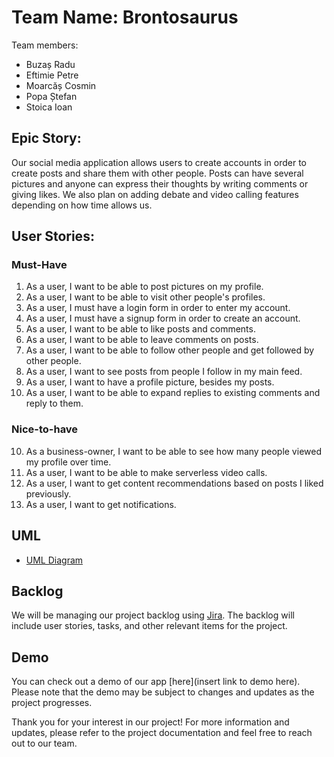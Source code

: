 # Team Name: Brontosaurus

Team members:
- Buzaș Radu
- Eftimie Petre
- Moarcăș Cosmin
- Popa Ștefan
- Stoica Ioan

## Epic Story: 

Our social media application allows users to create accounts in order to create posts and share them with other people. Posts can have several pictures and anyone can express their thoughts by writing comments or giving likes. We also plan on adding debate and video calling features depending on how time allows us.

## User Stories:

### Must-Have

1. As a user, I want to be able to post pictures on my profile.
2. As a user, I want to be able to visit other people's profiles.
3. As a user, I must have a login form in order to enter my account.
4. As a user, I must have a signup form in order to create an account.
5. As a user, I want to be able to like posts and comments.
6. As a user, I want to be able to leave comments on posts.
7. As a user, I want to be able to follow other people and get followed by other people.
8. As a user, I want to see posts from people I follow in my main feed.
9. As a user, I want to have a profile picture, besides my posts.
10. As a user, I want to be able to expand replies to existing comments and reply to them.

### Nice-to-have

10. As a business-owner, I want to be able to see how many people viewed my profile over time.
11. As a user, I want to be able to make serverless video calls.
12. As a user, I want to get content recommendations based on posts I liked previously.
13. As a user, I want to get notifications.

## UML

- [UML Diagram](http://www.plantuml.com/plantuml/dpng/dPJFJiCm3CRlVOeS-REzm4v3I0Ya7IQcdH27a9Wk8asg91sQ4EzEEYUb2Q4Rd5RRly_vd7fTMaUDwnfPLKnIQydMWY4V5I62amNPE2DKxIDeg93ZHElXTstuFRMx8K-gpzXdRVIha51erLam3pyoYZQGz4VzMZ3N6TW-hiR577uHUWX75hHrXVEP0Ug0tpYVvFwfQ8c3PKQqJcYLk48xrlknG_xfUJJthMuQKFy-j_MUqmpJolKDo_Ejn1lUyUbMkSK9AKEYeCO5sO3P2uRgQmI8WLfO1-O2OzoO6OcHOkRGEk3hi3UN8wdKjL1_qUsru8JjgAeXveCSXq7gkCerkFxtjp872GvAHBx9oSmX5zvfY0fdHCwxE0rrBJ-h6NekS-bsf9vz8XhsZvam4jWz8N2H1W9zJX9-t8co_xz8OO-lfGzjsKd4xW1u4SltEHaMSt7U4AKTPYIt5sNn4Z8Pmp11yJREH6jmPt7zs7xa2Dla7d7ou_BEvrV3TtP1TjGIhM1KydZ8DrGTlWlODwdrR58hwU87foXCY-KJytf8Jo7L4XJl6la5)

## Backlog

We will be managing our project backlog using [Jira](https://proiectmds.atlassian.net/jira/software/projects/MDS/boards/1). The backlog will include user stories, tasks, and other relevant items for the project.

## Demo

You can check out a demo of our app [here](insert link to demo here). Please note that the demo may be subject to changes and updates as the project progresses.

Thank you for your interest in our project! For more information and updates, please refer to the project documentation and feel free to reach out to our team.
